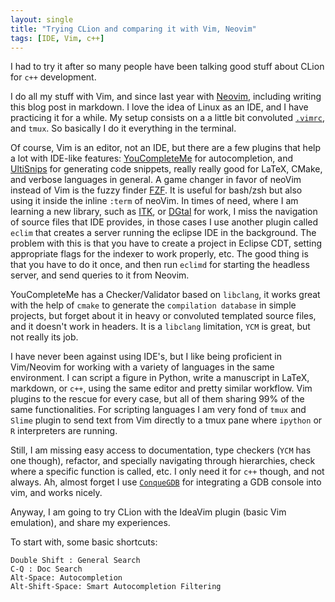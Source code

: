 ```yaml
---
layout: single
title: "Trying CLion and comparing it with Vim, Neovim"
tags: [IDE, Vim, c++]
---
```


I had to try it after so many people have been talking good stuff about CLion for `c++` development.

I do all my stuff with Vim, and since last year with [Neovim](https://neoVim.io/), including writing this blog post in markdown.
I love the idea of Linux as an IDE, and I have practicing it for a while. My setup consists on a a little bit convoluted [`.vimrc`](https://github.com/phcerdan/configuration_files/tree/master/dot_files), and `tmux`. So basically I do it everything in the terminal.

Of course, Vim is an editor, not an IDE, but there are a few plugins that help a lot with IDE-like features: [YouCompleteMe](https://github.com/Valloric/YouCompleteMe) for autocompletion, and [UltiSnips](https://github.com/SirVer/ultisnips) for generating code snippets, really really good for LaTeX, CMake, and verbose languages in general.
A game changer in favor of neoVim instead of Vim is the fuzzy finder [FZF](https://github.com/junegunn/fzf.vim). It is useful for bash/zsh but also using it inside the inline `:term` of neoVim.
In times of need, where I am learning a new library, such as [ITK](https://github.com/phcerdan/ITKIsotropicWavelets/), or [DGtal](https://github.com/DGtal-team/DGtal/) for work, I miss the navigation of source files that IDE provides, in those cases I use another plugin called `eclim` that creates a server running the eclipse IDE in the background. The problem with this is that you have to create a project in Eclipse CDT, setting appropriate flags for the indexer to work properly, etc. The good thing is that you have to do it once, and then run `eclimd` for starting the headless server, and send queries to it from Neovim.

YouCompleteMe has a Checker/Validator based on `libclang`, it works great with the help of `cmake` to generate the `compilation database` in simple projects, but forget about it in heavy or convoluted templated source files, and it doesn't work in headers. It is a `libclang` limitation, `YCM` is great, but not really its job.

I have never been against using IDE's, but I like being proficient in Vim/Neovim for working with a variety of languages in the same environment. I can script a figure in Python, write a manuscript in LaTeX, markdown, or `c++`, using the same editor and pretty similar workflow. Vim plugins to the rescue for every case, but all of them sharing 99% of the same functionalities.
For scripting languages I am very fond of `tmux` and `Slime` plugin to send text from Vim directly to a tmux pane where `ipython` or `R` interpreters are running.

Still, I am missing easy access to documentation, type checkers (`YCM` has one though), refactor, and specially navigating through hierarchies, check where a specific function is called, etc. I only need it for `c++` though, and not always. Ah, almost forget I use [`ConqueGDB`](https://github.com/phcerdan/Conque-GDB) for integrating a GDB console into vim, and works nicely.

Anyway, I am going to try CLion with the IdeaVim plugin (basic Vim emulation), and share my experiences.

To start with, some basic shortcuts:

```
Double Shift : General Search
C-Q : Doc Search
Alt-Space: Autocompletion
Alt-Shift-Space: Smart Autocompletion Filtering
```
